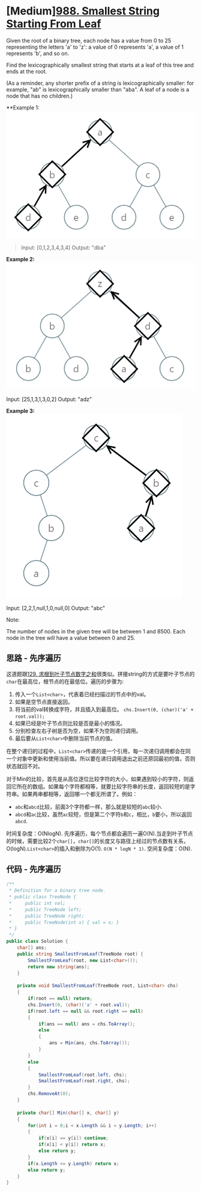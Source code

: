 # [Medium][988. Smallest String Starting From Leaf](https://leetcode.com/problems/smallest-string-starting-from-leaf/)

Given the root of a binary tree, each node has a value from 0 to 25 representing the letters 'a' to 'z': a value of 0 represents 'a', a value of 1 represents 'b', and so on.

Find the lexicographically smallest string that starts at a leaf of this tree and ends at the root.

(As a reminder, any shorter prefix of a string is lexicographically smaller: for example, "ab" is lexicographically smaller than "aba".  A leaf of a node is a node that has no children.)

**Example 1:
![img](image/tree1.png)

> Input: [0,1,2,3,4,3,4]
> Output: "dba"

**Example 2:**
![img](image/tree2.png)

Input: [25,1,3,1,3,0,2]
Output: "adz"

**Example 3:**
![img](image/tree3.png)

Input: [2,2,1,null,1,0,null,0]
Output: "abc"

Note:

The number of nodes in the given tree will be between 1 and 8500.
Each node in the tree will have a value between 0 and 25.

## 思路 - 先序遍历

这道题跟[129. 求根到叶子节点数字之和](src/129.%20Sum%20Root%20to%20Leaf%20Numbers)很类似。拼接string的方式是要叶子节点的`char`在最高位，根节点的在最低位。遍历的步骤为:

1. 传入一个`List<char>`，代表着已经扫描过的节点中的val。
2. 如果是空节点直接返回。
3. 将当前的val转换成字符，并且插入到最高位。
   `chs.Insert(0, (char)('a' + root.val));`
4. 如果已经是叶子节点则比较是否是最小的情况。
5. 分别检查左右子树是否为空，如果不为空则递归调用。
6. 最后要从`List<char>`中删除当前节点的值。

在整个递归的过程中，`List<char>`传递的是一个引用，每一次递归调用都会在同一个对象中更新和使用当前值。所以要在递归调用退出之前还原回最初的值，否则状态就回不对。

对于Min的比较，首先是从高位逐位比较字符的大小，如果遇到较小的字符，则返回它所在的数组。如果每个字符都相等，就要比较字符串的长度，返回较短的是字符串。如果两串都相等，返回哪一个都无所谓了。例如：

* `abc`和`abcd`比较，前面3个字符都一样，那么就是较短的`abc`较小.
* `abcd`和`ac`比较，虽然`ac`较短，但是第二个字符`b`和`c`，相比，`b`要小，所以返回`abcd`.

时间复杂度：O(NlogN). 先序遍历，每个节点都会遍历一遍O(N).当走到叶子节点的时候，需要比较2个`char[]`，`char[]`的长度又与路径上经过的节点数有关系，O(logN).`List<char>`的插入和删除为O(1). `O(N * logN * 1)`.
空间复杂度：O(N).

## 代码 - 先序遍历

```csharp
/**
 * Definition for a binary tree node.
 * public class TreeNode {
 *     public int val;
 *     public TreeNode left;
 *     public TreeNode right;
 *     public TreeNode(int x) { val = x; }
 * }
 */
public class Solution {
    char[] ans;
    public string SmallestFromLeaf(TreeNode root) {
        SmallestFromLeaf(root, new List<char>());
        return new string(ans);
    }

    private void SmallestFromLeaf(TreeNode root, List<char> chs)
    {
        if(root == null) return;
        chs.Insert(0, (char)('a' + root.val));
        if(root.left == null && root.right == null)
        {
            if(ans == null) ans = chs.ToArray();
            else
            {
                ans = Min(ans, chs.ToArray());
            }
        }
        else
        {
            SmallestFromLeaf(root.left, chs);
            SmallestFromLeaf(root.right, chs);
        }
        chs.RemoveAt(0);
    }

    private char[] Min(char[] x, char[] y)
    {
        for(int i = 0;i < x.Length && i < y.Length; i++)
        {
            if(x[i] == y[i]) continue;
            if(x[i] < y[i]) return x;
            else return y;
        }
        if(x.Length <= y.Length) return x;
        else return y;
    }
}
```

